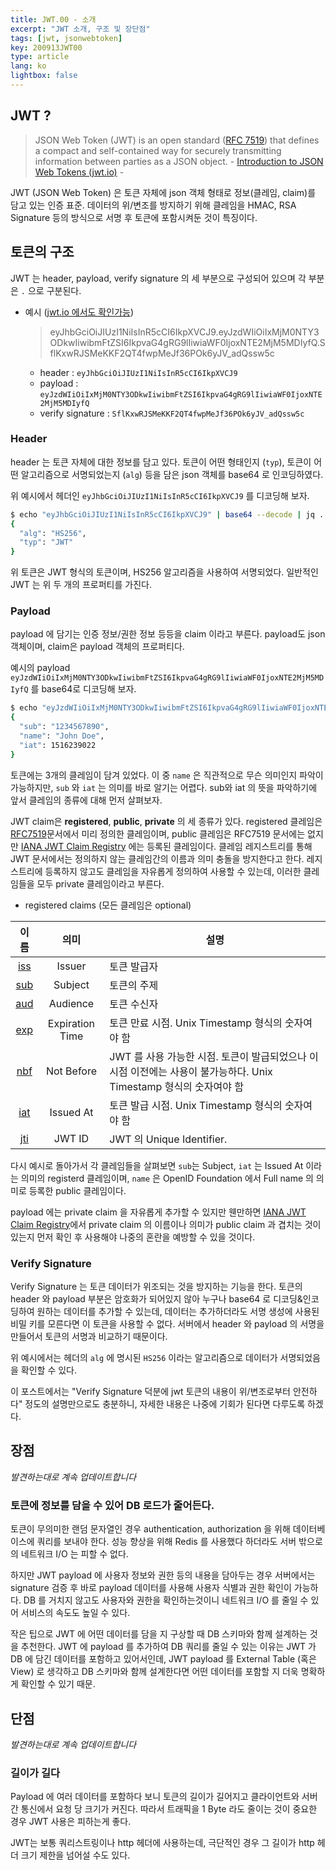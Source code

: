 ```yaml
---
title: JWT.00 - 소개
excerpt: "JWT 소개, 구조 및 장단점"
tags: [jwt, jsonwebtoken]
key: 200913JWT00
type: article
lang: ko
lightbox: false
---
```


## JWT ?

> JSON Web Token (JWT) is an open standard ([RFC 7519](https://tools.ietf.org/html/rfc7519)) that defines a compact and self-contained way for securely transmitting information between parties as a JSON object. - [Introduction to JSON Web Tokens (jwt.io)](https://jwt.io/introduction/) -

JWT (JSON Web Token) 은 토큰 자체에 json 객체 형태로 정보(클레임, claim)를 담고 있는 인증 표준. 데이터의 위/변조를 방지하기 위해 클레임을 HMAC, RSA Signature 등의 방식으로 서명 후 토큰에 포함시켜둔 것이 특징이다.

## 토큰의 구조

JWT 는 header, payload, verify signature 의 세 부분으로 구성되어 있으며 각 부분은 `.` 으로 구분된다.

- 예시 ([jwt.io 에서도 확인가능](jwt.io))
  > eyJhbGciOiJIUzI1NiIsInR5cCI6IkpXVCJ9.eyJzdWIiOiIxMjM0NTY3ODkwIiwibmFtZSI6IkpvaG4gRG9lIiwiaWF0IjoxNTE2MjM5MDIyfQ.SflKxwRJSMeKKF2QT4fwpMeJf36POk6yJV_adQssw5c

  - header : `eyJhbGciOiJIUzI1NiIsInR5cCI6IkpXVCJ9`
  - payload : `eyJzdWIiOiIxMjM0NTY3ODkwIiwibmFtZSI6IkpvaG4gRG9lIiwiaWF0IjoxNTE2MjM5MDIyfQ`
  - verify signature : `SflKxwRJSMeKKF2QT4fwpMeJf36POk6yJV_adQssw5c`

### Header

header 는 토큰 자체에 대한 정보를 담고 있다. 토큰이 어떤 형태인지 (`typ`), 토큰이 어떤 알고리즘으로 서명되었는지 (`alg`) 등을 담은 json 객체를 base64 로 인코딩하였다.

위 예시에서 헤더인 `eyJhbGciOiJIUzI1NiIsInR5cCI6IkpXVCJ9` 를 디코딩해 보자.

```bash
$ echo "eyJhbGciOiJIUzI1NiIsInR5cCI6IkpXVCJ9" | base64 --decode | jq .
{
  "alg": "HS256",
  "typ": "JWT"
}
```

위 토큰은 JWT 형식의 토큰이며, HS256 알고리즘을 사용하여 서명되었다. 일반적인 JWT 는 위 두 개의 프로퍼티를 가진다.

### Payload

payload 에 담기는 인증 정보/권한 정보 등등을 claim 이라고 부른다. payload도 json 객체이며, claim은 payload 객체의 프로퍼티다.

예시의 payload `eyJzdWIiOiIxMjM0NTY3ODkwIiwibmFtZSI6IkpvaG4gRG9lIiwiaWF0IjoxNTE2MjM5MDIyfQ` 를 base64로 디코딩해 보자.

```bash
$ echo "eyJzdWIiOiIxMjM0NTY3ODkwIiwibmFtZSI6IkpvaG4gRG9lIiwiaWF0IjoxNTE2MjM5MDIyfQ" | base64 --decode | jq .
{
  "sub": "1234567890",
  "name": "John Doe",
  "iat": 1516239022
}
```

토큰에는 3개의 클레임이 담겨 있었다. 이 중 `name` 은 직관적으로 무슨 의미인지 파악이 가능하지만, `sub` 와 `iat` 는 의미를 바로 알기는 어렵다. sub와 iat 의 뜻을 파악하기에 앞서 클레임의 종류에 대해 먼저 살펴보자.

JWT claim은 **registered**, **public**, **private** 의 세 종류가 있다. registered 클레임은 [RFC7519](https://tools.ietf.org/html/rfc7519#section-4.1)문서에서 미리 정의한 클레임이며, public 클레임은 RFC7519 문서에는 없지만 [IANA JWT Claim Registry](https://www.iana.org/assignments/jwt/jwt.xhtml) 에는 등록된 클레임이다. 클레임 레지스트리를 통해 JWT 문서에서는 정의하지 않는 클레임간의 이름과 의미 충돌을 방지한다고 한다. 레지스트리에 등록하지 않고도 클레임을 자유롭게 정의하여 사용할 수 있는데, 이러한 클레임들을 모두 private 클레임이라고 부른다.

- registered claims (모든 클레임은 optional)

| 이름 | 의미 | 설명 |
|:-----:|:-----:|------|
|[iss](https://tools.ietf.org/html/rfc7519#section-4.1.1)|Issuer| 토큰 발급자 |
|[sub](https://tools.ietf.org/html/rfc7519#section-4.1.2)|Subject| 토큰의 주제 |
|[aud](https://tools.ietf.org/html/rfc7519#section-4.1.3)|Audience| 토큰 수신자 |
|[exp](https://tools.ietf.org/html/rfc7519#section-4.1.4)|Expiration Time| 토큰 만료 시점. Unix Timestamp 형식의 숫자여야 함 |
|[nbf](https://tools.ietf.org/html/rfc7519#section-4.1.5)|Not Before| JWT 를 사용 가능한 시점. 토큰이 발급되었으나 이 시점 이전에는 사용이 불가능하다. Unix Timestamp 형식의 숫자여야 함  |
|[iat](https://tools.ietf.org/html/rfc7519#section-4.1.6)|Issued At| 토큰 발급 시점. Unix Timestamp 형식의 숫자여야 함 |
|[jti](https://tools.ietf.org/html/rfc7519#section-4.1.7)|JWT ID| JWT 의 Unique Identifier.|


다시 예시로 돌아가서 각 클레임들을 살펴보면 `sub`는 Subject, `iat` 는 Issued At 이라는 의미의 registerd 클레임이며, `name` 은 OpenID Foundation 에서 Full name 의 의미로 등록한 public 클레임이다.

payload 에는 private claim 을 자유롭게 추가할 수 있지만 웬만하면 [IANA JWT Claim Registry](https://www.iana.org/assignments/jwt/jwt.xhtml)에서 private claim 의 이름이나 의미가 public claim 과 겹치는 것이 있는지 먼저 확인 후 사용해야 나중의 혼란을 예방할 수 있을 것이다.

### Verify Signature

Verify Signature 는 토큰 데이터가 위조되는 것을 방지하는 기능을 한다. 토큰의 header 와 payload 부분은 암호화가 되어있지 않아 누구나 base64 로 디코딩&인코딩하여 원하는 데이터를 추가할 수 있는데, 데이터는 추가하더라도 서명 생성에 사용된 비밀 키를 모른다면 이 토큰을 사용할 수 없다. 서버에서 header 와 payload 의 서명을 만들어서 토큰의 서명과 비교하기 때문이다.

위 예시에서는 헤더의 `alg` 에 명시된 `HS256` 이라는 알고리즘으로 데이터가 서명되었음을 확인할 수 있다.

이 포스트에서는 "Verify Signature 덕분에 jwt 토큰의 내용이 위/변조로부터 안전하다" 정도의 설명만으로도 충분하니, 자세한 내용은 나중에 기회가 된다면 다루도록 하겠다.


## 장점

*발견하는대로 계속 업데이트합니다*

### 토큰에 정보를 담을 수 있어 DB 로드가 줄어든다.

토큰이 무의미한 랜덤 문자열인 경우 authentication, authorization 을 위해 데이터베이스에 쿼리를 보내야 한다. 성능 향상을 위해 Redis 를 사용했다 하더라도 서버 밖으로의 네트워크 I/O 는 피할 수 없다.

하지만 JWT payload 에 사용자 정보와 권한 등의 내용을 담아두는 경우 서버에서는 signature 검증 후 바로 payload 데이터를 사용해 사용자 식별과 권한 확인이 가능하다. DB 를 거치지 않고도 사용자와 권한을 확인하는것이니 네트워크 I/O 를 줄일 수 있어 서비스의 속도도 높일 수 있다.

작은 팁으로 JWT 에 어떤 데이터를 담을 지 구상할 때 DB 스키마와 함께 설계하는 것을 추천한다. JWT 에 payload 를 추가하여 DB 쿼리를 줄일 수 있는 이유는 JWT 가 DB 에 담긴 데이터를 포함하고 있어서인데, JWT payload 를 External Table (혹은 View) 로 생각하고 DB 스키마와 함께 설계한다면 어떤 데이터를 포함할 지 더욱 명확하게 확인할 수 있기 때문.


## 단점

*발견하는대로 계속 업데이트합니다*

### 길이가 길다

Payload 에 여러 데이터를 포함하다 보니 토큰의 길이가 길어지고 클라이언트와 서버 간 통신에서 요청 당 크기가 커진다. 따라서 트래픽을 1 Byte 라도 줄이는 것이 중요한 경우 JWT 사용은 피하는게 좋다.

JWT는 보통 쿼리스트링이나 http 헤더에 사용하는데, 극단적인 경우 그 길이가 http 헤더 크기 제한을 넘어설 수도 있다.
